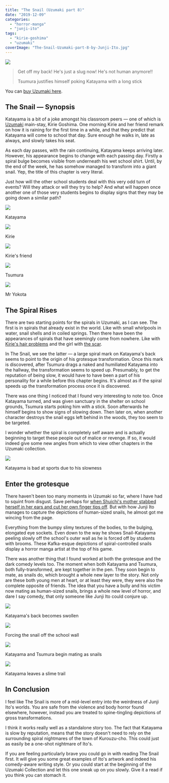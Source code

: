```yaml
---
title: "The Snail (Uzumaki part 8)"
date: "2019-12-09"
categories: 
  - "horror-manga"
  - "junji-ito"
tags: 
  - "kirie-goshima"
  - "uzumaki"
coverImage: "The-Snail-Uzumaki-part-8-by-Junji-Ito.jpg"
---
```


[![](images/The-Snail-Uzumaki-part-8-by-Junji-Ito.jpg)](https://davidpeach.co.uk/wp-content/uploads/2023/03/The-Snail-Uzumaki-part-8-by-Junji-Ito.jpg)

> Get off my back! He's just a slug now! He's not human anymore!!
> 
> Tsumura justifies himself poking Katayama with a long stick

You can [buy Uzumaki here](https://amzn.to/2NClvXB).

## The Snail — Synopsis

Katayama is a bit of a joke amongst his classroom peers — one of which is [Uzumaki](https://junjiitomanga.com/tag/uzumaki/) main-stay, Kirie Goshima. One morning Kirie and her friend remark on how it is raining for the first time in a while, and that they predict that Katayama will come to school that day. Sure enough he walks in, late as always, and slowly takes his seat.

As each day passes, with the rain continuing, Katayama keeps arriving later. However, his appearance begins to change with each passing day. Firstly a spiral bulge becomes visible from underneath his wet school shirt. Until, by the end of the week, he has somehow managed to transform into a giant snail. Yep, the title of this chapter is very literal.

Just how will the other school students deal with this very odd turn of events? Will they attack or will they try to help? And what will happen once another one of those very students begins to display signs that they may be going down a similar path?

[![](images/Katayama.jpg)](https://davidpeach.co.uk/wp-content/uploads/2023/03/Katayama.jpg)

Katayama

[![](images/Kirie.jpg)](https://davidpeach.co.uk/wp-content/uploads/2023/03/Kirie.jpg)

Kirie

[![](images/Kiries-Friend.jpg)](https://davidpeach.co.uk/wp-content/uploads/2023/03/Kiries-Friend.jpg)

Kirie's friend

[![](images/Tsumura.jpg)](https://davidpeach.co.uk/wp-content/uploads/2023/03/Tsumura.jpg)

Tsumura

[![](images/Mr-Yokota.jpg)](https://davidpeach.co.uk/wp-content/uploads/2023/03/Mr-Yokota.jpg)

Mr Yokota

## The Spiral Rises

There are two starting points for the spirals in Uzumaki, as I can see. The first is in spirals that already exist in the world. Like with small whirlpools in water, snail shells and in coiled springs. Then there have been the appearances of spirals that have seemingly come from nowhere. Like with [Kirie's hair problems](https://junjiitomanga.com/medusa-uzumaki-part-6/) and the girl with [the scar](https://junjiitomanga.com/the-scar-uzumaki-part-3/).

In The Snail, we see the latter — a large spiral mark on Katayama's back seems to point to the origin of his grotesque transformation. Once this mark is discovered, after Tsumura drags a naked and humiliated Katayama into the hallway, the transformation seems to speed up. Presumably, to get the reputation of being slow, it would have to have been a part of his personality for a while before this chapter begins. It's almost as if the spiral speeds up the transformation process once it is discovered.

There was one thing I noticed that I found very interesting to note too. Once Katayama turned, and was given sanctuary in the shelter on school grounds, Tsumura starts poking him with a stick. Soon afterwards he himself begins to show signs of slowing down. Then later on, when another character destroys the snail eggs left behind in the woods, they too seem to be targeted.

I wonder whether the spiral is completely self aware and is actually beginning to target these people out of malice or revenge. If so, it would indeed give some new angles from which to view other chapters in the Uzumaki collection.

[![](images/Katayama-is-bad-at-sports-due-to-his-slowness.jpg)](https://davidpeach.co.uk/wp-content/uploads/2023/03/Katayama-is-bad-at-sports-due-to-his-slowness.jpg)

Katayama is bad at sports due to his slowness

## Enter the grotesque

There haven't been too many moments in Uzumaki so far, where I have had to squint from disgust. Save perhaps for [when Shuichi's mother stabbed herself in her ears and cut her own finger tips off](https://junjiitomanga.com/the-spiral-obsession-part-2-uzumaki-part-2/). But with how Junji Ito manages to capture the depictions of human-sized snails, he almost got me wincing from the page.

Everything from the bumpy slimy textures of the bodies, to the bulging, elongated eye sockets. Even down to the way he shows Snail-Katayama peeling slowly off the school's outer wall as he is forced off by students with brooms. These Kafka-esque depictions of spiral-controlled snails display a horror manga artist at the top of his game.

There was another thing that I found worked at both the grotesque and the dark comedy levels too. The moment when both Katayama and Tsumura, both fully-transformed, are kept together in the pen. They soon begin to mate, as snails do, which brought a whole new layer to the story. Not only are these both young men at heart, or at least they were, they were also the complete opposite of friends. The idea that you have a bully and his victim now mating as human-sized snails, brings a whole new level of horror, and dare I say comedy, that only someone like Junji Ito could conjure up.

[![](images/Katayamas-back-becomes-swollen.jpg)](https://davidpeach.co.uk/wp-content/uploads/2023/03/Katayamas-back-becomes-swollen.jpg)

Katayama's back becomes swollen

[![](images/Forcing-the-snail-off-the-school-wall.jpg)](https://davidpeach.co.uk/wp-content/uploads/2023/03/Forcing-the-snail-off-the-school-wall.jpg)

Forcing the snail off the school wall

[![](images/Katayama-and-Tsumura-begin-mating-as-snails.jpg)](https://davidpeach.co.uk/wp-content/uploads/2023/03/Katayama-and-Tsumura-begin-mating-as-snails.jpg)

Katayama and Tsumura begin mating as snails

[![](images/Katayama-leaves-a-slime-trail.jpg)](https://davidpeach.co.uk/wp-content/uploads/2023/03/Katayama-leaves-a-slime-trail.jpg)

Katayama leaves a slime trail

## In Conclusion

I feel like The Snail is more of a mid-level entry into the weirdness of Junji Ito's worlds. You are safe from the violence and body horror found elsewhere, however, instead you are treated to spine-tingling depictions of gross transformations.

I think it works really well as a standalone story too. The fact that Katayama is slow by reputation, means that the story doesn't need to rely on the surrounding spiral nightmares of the town of Kurouzu-cho. This could just as easily be a one-shot nightmare of Ito's.

If you are feeling particularly brave you could go in with reading The Snail first. It will give you some great examples of Ito's artwork and indeed his comedy-aware writing style. Or you could start at the beginning of the Uzumaki Collection and let this one sneak up on you slowly. Give it a read if you think you can stomach it.
